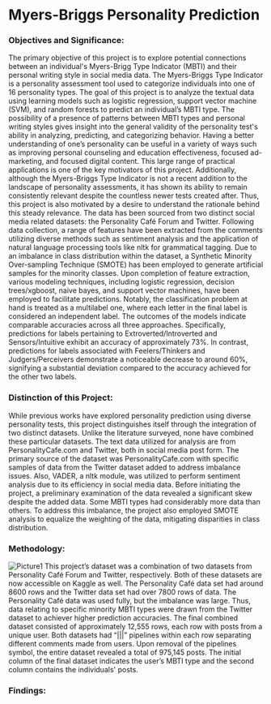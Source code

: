 # Myers-Briggs Personality Prediction

### Objectives and Significance:
The primary objective of this project is to explore potential connections between an individual's Myers-Brigg Type Indicator (MBTI) and their personal writing style in social media data. The Myers-Briggs Type Indicator is a personality assessment tool used to categorize individuals into one of 16 personality types. The goal of this project is to analyze the textual data using learning models such as logistic regression, support vector machine (SVM), and random forests to predict an individual’s MBTI type.
The possibility of a presence of patterns between MBTI types and personal writing styles gives insight into the general validity of the personality test's ability in analyzing, predicting, and categorizing behavior. Having a better understanding of one’s personality can be useful in a variety of ways such as improving personal counseling and education effectiveness, focused ad-marketing, and focused digital content. This large range of practical applications is one of the key motivators of this project. Additionally, although the Myers-Briggs Type Indicator is not a recent addition to the landscape of personality assessments, it has shown its ability to remain consistently relevant despite the countless newer tests created after. Thus, this project is also motivated by a desire to understand the rationale behind this steady relevance.
The data has been sourced from two distinct social media related datasets: the Personality Café Forum and Twitter. Following data collection, a range of features have been extracted from the comments utilizing diverse methods such as sentiment analysis and the application of natural language processing tools like nltk for grammatical tagging. Due to an imbalance in class distribution within the dataset, a Synthetic Minority Over-sampling Technique (SMOTE) has been employed to generate artificial samples for the minority classes. Upon completion of feature extraction, various modeling techniques, including logistic regression, decision trees/xgboost, naive bayes, and support vector machines, have been employed to facilitate predictions. Notably, the classification problem at hand is treated as a multilabel one, where each letter in the final label is considered an independent label. The outcomes of the models indicate comparable accuracies across all three approaches. Specifically, predictions for labels pertaining to Extroverted/Introverted and Sensors/Intuitive exhibit an accuracy of approximately 73%. In contrast, predictions for labels associated with Feelers/Thinkers and Judgers/Perceivers demonstrate a noticeable decrease to around 60%, signifying a substantial deviation compared to the accuracy achieved for the other two labels.

### Distinction of this Project:
While previous works have explored personality prediction using diverse personality tests, this project distinguishes itself through the integration of two distinct datasets. Unlike the literature surveyed, none have combined these particular datasets. The text data utilized for analysis are from PersonalityCafe.com and Twitter, both in social media post form. The primary source of the dataset was PersonalityCafe.com with specific samples of data from the Twitter dataset added to address imbalance issues. Also, VADER, a nltk module, was utilized to perform sentiment analysis due to its efficiency in social media data.
Before initiating the project, a preliminary examination of the data revealed a significant skew despite the added data. Some MBTI types had considerably more data than others. To address this imbalance, the project also employed SMOTE analysis to equalize the weighting of the data, mitigating disparities in class distribution.

### Methodology:
![Picture1](https://github.com/pranavneu/mbti_prediction/assets/154646829/108fd528-8e84-4117-abd6-31c2d657cd9f)
This project’s dataset was a combination of two datasets from Personality Café Forum and Twitter, respectively. Both of these datasets are now accessible on Kaggle as well. The Personality Café data set had around 8600 rows and the Twitter data set had over 7800 rows of data. The Personality Café data was used fully, but the imbalance was large. Thus, data relating to specific minority MBTI types were drawn from the Twitter dataset to achiever higher prediction accuracies. The final combined dataset consisted of approximately 12,555 rows, each row with posts from a unique user. Both datasets had “|||” pipelines within each row separating different comments made from users. Upon removal of the pipelines symbol, the entire dataset revealed a total of 975,145 posts. The initial column of the final dataset indicates the user’s MBTI type and the second column contains the individuals' posts.

### Findings:





